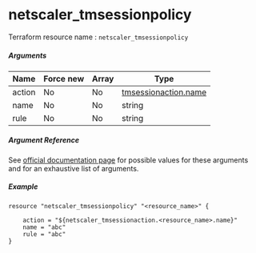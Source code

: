 # netscaler_tmsessionpolicy

Terraform resource name : ```netscaler_tmsessionpolicy```

##### Arguments

| Name | Force new | Array | Type |
|----|----|----|----|
|action|No|No|[tmsessionaction.name](/doc/resources/tmsessionaction.md)|
|name|No|No|string|
|rule|No|No|string|

##### Argument Reference

See [official documentation page](https://developer-docs.citrix.com/projects/netscaler-nitro-api/en/11.0/configuration/traffic-management/tmsessionpolicy/tmsessionpolicy/) for possible values for these arguments and for an exhaustive list of arguments.

##### Example

```
resource "netscaler_tmsessionpolicy" "<resource_name>" {

    action = "${netscaler_tmsessionaction.<resource_name>.name}"
    name = "abc"
    rule = "abc"
}
```

